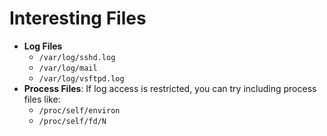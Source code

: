 # Interesting Files

* **Log Files**
  * `/var/log/sshd.log`
  * `/var/log/mail`
  * `/var/log/vsftpd.log`
* **Process Files**: If log access is restricted, you can try including process files like:
  * `/proc/self/environ`
  * `/proc/self/fd/N`
